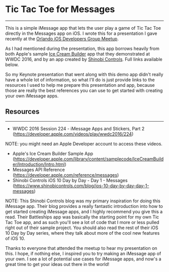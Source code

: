 # Tic Tac Toe for Messages
-------
This is a simple iMessage app that lets the user play a game of Tic Tac Toe directly in the Messages app on iOS.  I wrote this for a presentation I gave recently at the [Orlando iOS Developers Group Meetup](https://www.meetup.com/Orlando-iOS-Developer-Group).

As I had mentioned during the presentation, this app borrows heavily from both Apple's sample [Ice Cream Builder](https://developer.apple.com/library/content/samplecode/IceCreamBuilder/Introduction/Intro.html) app that they demonstrated at WWDC 2016, and by an app created by [Shinobi Controls](https://www.shinobicontrols.com).  Full links available below.

So my Keynote presentation that went along with this demo app didn't really have a whole lot of information, so what I'll do is just provide links to the resources I used to help me prepare this presentation and app, because those are really the best references you can use to get started with creating your own iMessage apps.

## Resources
-------
- WWDC 2016 Session 224 -  iMessage Apps and Stickers, Part 2 (https://developer.apple.com/videos/play/wwdc2016/224) 

NOTE: you might need an Apple Developer account to access these videos.
- Apple's Ice Cream Builder Sample App (https://developer.apple.com/library/content/samplecode/IceCreamBuilder/Introduction/Intro.html)
- Messages API Reference (https://developer.apple.com/reference/messages)
- Shinobi Controls iOS 10 Day by Day - Day 1 - Messages (https://www.shinobicontrols.com/blog/ios-10-day-by-day-day-1-messages)  

NOTE: This Shinobi Controls blog was my primary inspiration for doing this iMessage app.  Their blog provides a really fantastic introduction into how to get started creating iMessage apps, and I highly recommend you give this a read.  Their Battleships app was basically the starting point for my own Tic Tac Toe app, and as such you'll see a lot of code that I more or less pulled right out of their sample project.  You should also read the rest of their iOS 10 Day by Day series, where they talk about more of the cool new features of iOS 10.

Thanks to everyone that attended the meetup to hear my presentation on this.  I hope, if nothing else, I inspired you to try making an iMessage app of your own.  I see a lot of potential use cases for iMessage apps, and now's a great time to get your ideas out there in the world!

